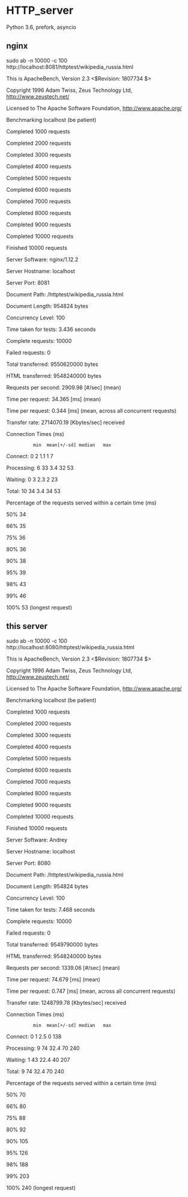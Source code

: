 # HTTP_server
Python 3.6, prefork, asyncio

## nginx

sudo ab -n 10000 -c 100  http://localhost:8081/httptest/wikipedia_russia.html

This is ApacheBench, Version 2.3 <$Revision: 1807734 $>

Copyright 1996 Adam Twiss, Zeus Technology Ltd, http://www.zeustech.net/

Licensed to The Apache Software Foundation, http://www.apache.org/



Benchmarking localhost (be patient)

Completed 1000 requests

Completed 2000 requests

Completed 3000 requests

Completed 4000 requests

Completed 5000 requests

Completed 6000 requests

Completed 7000 requests

Completed 8000 requests

Completed 9000 requests

Completed 10000 requests

Finished 10000 requests


Server Software:        nginx/1.12.2

Server Hostname:        localhost

Server Port:            8081

Document Path:          /httptest/wikipedia_russia.html

Document Length:        954824 bytes

Concurrency Level:      100

Time taken for tests:   3.436 seconds

Complete requests:      10000

Failed requests:        0

Total transferred:      9550620000 bytes

HTML transferred:       9548240000 bytes

Requests per second:    2909.98 [#/sec] (mean)

Time per request:       34.365 [ms] (mean)

Time per request:       0.344 [ms] (mean, across all concurrent requests)

Transfer rate:          2714070.19 [Kbytes/sec] received



Connection Times (ms)

              min  mean[+/-sd] median   max

Connect:        0    2   1.1      1       7

Processing:     6   33   3.4     32      53

Waiting:        0    3   2.3      2      23

Total:         10   34   3.4     34      53



Percentage of the requests served within a certain time (ms)

  50%     34

  66%     35

  75%     36

  80%     36

  90%     38

  95%     39

  98%     43

  99%     46

 100%     53 (longest request)

## this server

sudo ab -n 10000 -c 100  http://localhost:8080/httptest/wikipedia_russia.html

This is ApacheBench, Version 2.3 <$Revision: 1807734 $>

Copyright 1996 Adam Twiss, Zeus Technology Ltd, http://www.zeustech.net/

Licensed to The Apache Software Foundation, http://www.apache.org/



Benchmarking localhost (be patient)

Completed 1000 requests

Completed 2000 requests

Completed 3000 requests

Completed 4000 requests

Completed 5000 requests

Completed 6000 requests

Completed 7000 requests

Completed 8000 requests

Completed 9000 requests

Completed 10000 requests

Finished 10000 requests





Server Software:        Andrey

Server Hostname:        localhost

Server Port:            8080



Document Path:          /httptest/wikipedia_russia.html

Document Length:        954824 bytes



Concurrency Level:      100

Time taken for tests:   7.468 seconds

Complete requests:      10000

Failed requests:        0

Total transferred:      9549790000 bytes

HTML transferred:       9548240000 bytes

Requests per second:    1339.06 [#/sec] (mean)

Time per request:       74.679 [ms] (mean)

Time per request:       0.747 [ms] (mean, across all concurrent requests)

Transfer rate:          1248799.78 [Kbytes/sec] received



Connection Times (ms)

              min  mean[+/-sd] median   max

Connect:        0    1   2.5      0     138

Processing:     9   74  32.4     70     240

Waiting:        1   43  22.4     40     207


Total:          9   74  32.4     70     240


Percentage of the requests served within a certain time (ms)

  50%     70

  66%     80

  75%     88

  80%     92

  90%    105

  95%    126

  98%    188

  99%    203

 100%    240 (longest request)


